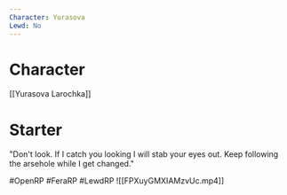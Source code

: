 ```yaml
---
Character: Yurasova
Lewd: No
---
```

# Character
[[Yurasova Larochka]]

# Starter
"Don't look. If I catch you looking I will stab your eyes out. Keep following the arsehole while I get changed." 

#OpenRP #FeraRP #LewdRP 
![[FPXuyGMXIAMzvUc.mp4]]